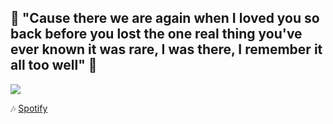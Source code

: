 ## 🍂 "Cause there we are again when I loved you so back before you lost the one real thing you've ever known it was rare, I was there, I remember it all too well" 🍂

![](https://www.google.com/url?sa=i&url=https%3A%2F%2Fwww.ilmeraviglioso.uniba.it%2FOf-Glitch-By-Taylor-Swift-Here-s-What-We-2004768.html&psig=AOvVaw1OVK2drhUPu8PASBcoyfdq&ust=1723056236368000&source=images&cd=vfe&opi=89978449&ved=0CBEQjRxqFwoTCPijwvWC4YcDFQAAAAAdAAAAABAT)

🎶 [Spotify](https://open.spotify.com/user/12181855660?si=9b7a604e18aa4774)
